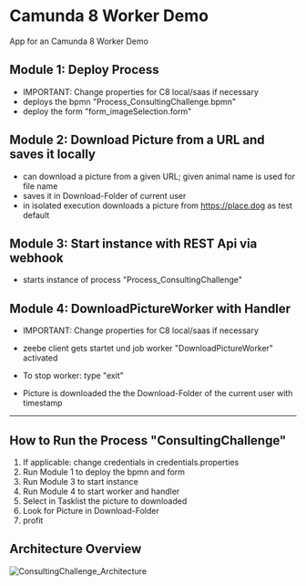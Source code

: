 # Camunda 8 Worker Demo
App for an Camunda 8 Worker Demo

## Module 1: Deploy Process
- IMPORTANT: Change properties for C8 local/saas if necessary
- deploys the bpmn "Process_ConsultingChallenge.bpmn"
- deploy the form "form_imageSelection.form"

## Module 2: Download Picture from a URL and saves it locally
- can download a picture from a given URL; given animal name is used for file name
- saves it in Download-Folder of current user
- in isolated execution downloads a picture from https://place.dog as test default

## Module 3: Start instance with REST Api via webhook
- starts instance of process "Process_ConsultingChallenge"

## Module 4: DownloadPictureWorker with Handler
- IMPORTANT: Change properties for C8 local/saas if necessary

- zeebe client gets startet und job worker "DownloadPictureWorker" activated
- To stop worker: type "exit"

- Picture is downloaded the the Download-Folder of the current user with timestamp


_________

## How to Run the Process "ConsultingChallenge"

1. If applicable: change credentials in credentials.properties
2. Run Module 1 to deploy the bpmn and form
3. Run Module 3 to start instance
4. Run Module 4 to start worker and handler
5. Select in Tasklist the picture to downloaded
6. Look for Picture in Download-Folder
7. profit


## Architecture Overview

![ConsultingChallenge_Architecture](https://github.com/MarcelKleber/ConsultingChallenge/assets/167547660/e87503f1-17a9-4808-afb5-f6de143b5601)






